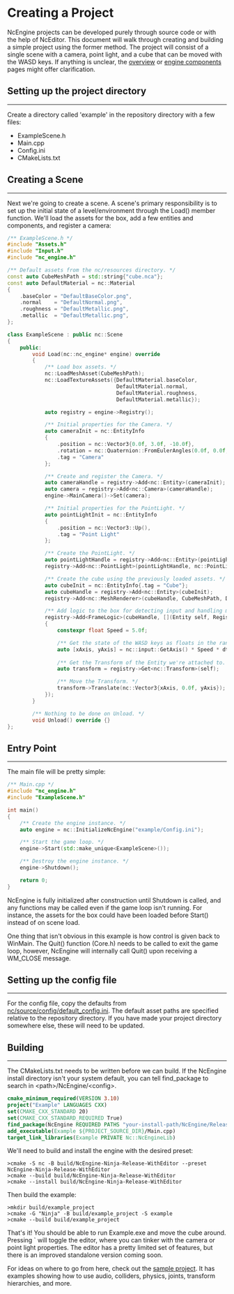 # Creating a Project

NcEngine projects can be developed purely through source code or with the help of NcEditor. This document will walk through creating and building a simple project using the former method. The project will consist of a single scene with a camera, point light, and a cube that can be moved with the WASD keys. If anything is unclear, the [overview](Overview.md) or [engine components](EngineComponents.md) pages might offer clarification.

## Setting up the project directory
-----------------------------------
Create a directory called 'example' in the repository directory with a few files:
* ExampleScene.h
* Main.cpp
* Config.ini
* CMakeLists.txt

## Creating a Scene
--------------------
Next we're going to create a scene. A scene's primary responsibility is to set up the initial state of a level/environment through the Load() member function. We'll load the assets for the box, add a few entities and components, and register a camera:

```cpp
/** ExampleScene.h */
#include "Assets.h"
#include "Input.h"
#include "nc_engine.h"

/** Default assets from the nc/resources directory. */
const auto CubeMeshPath = std::string{"cube.nca"};
const auto DefaultMaterial = nc::Material
{
    .baseColor = "DefaultBaseColor.png",
    .normal    = "DefaultNormal.png",
    .roughness = "DefaultMetallic.png",
    .metallic  = "DefaultMetallic.png",
};

class ExampleScene : public nc::Scene
{
    public:
        void Load(nc::nc_engine* engine) override
        {
            /** Load box assets. */
            nc::LoadMeshAsset(CubeMeshPath);
            nc::LoadTextureAssets({DefaultMaterial.baseColor,
                                   DefaultMaterial.normal,
                                   DefaultMaterial.roughness,
                                   DefaultMaterial.metallic});

            auto registry = engine->Registry();

            /** Initial properties for the Camera. */
            auto cameraInit = nc::EntityInfo
            {
                .position = nc::Vector3{0.0f, 3.0f, -10.0f},
                .rotation = nc::Quaternion::FromEulerAngles(0.0f, 0.0f, 0.785f),
                .tag = "Camera"
            };

            /** Create and register the Camera. */
            auto cameraHandle = registry->Add<nc::Entity>(cameraInit);
            auto camera = registry->Add<nc::Camera>(cameraHandle);
            engine->MainCamera()->Set(camera);

            /** Initial properties for the PointLight. */
            auto pointLightInit = nc::EntityInfo
            {
                .position = nc::Vector3::Up(),
                .tag = "Point Light"
            };

            /** Create the PointLight. */
            auto pointLightHandle = registry->Add<nc::Entity>(pointLightInit);
            registry->Add<nc::PointLight>(pointLightHandle, nc::PointLightInfo{});

            /** Create the cube using the previously loaded assets. */
            auto cubeInit = nc::EntityInfo{.tag = "Cube"};
            auto cubeHandle = registry->Add<nc::Entity>(cubeInit);
            registry->Add<nc::MeshRenderer>(cubeHandle, CubeMeshPath, DefaultMaterial, nc::TechniqueType::PhongAndUi);

            /** Add logic to the box for detecting input and handling movement. */
            registry->Add<FrameLogic>(cubeHandle, [](Entity self, Registry* registry, float dt)
            {
                constexpr float Speed = 5.0f;

                /** Get the state of the WASD keys as floats in the range [-1, 1] and scale them. */
                auto [xAxis, yAxis] = nc::input::GetAxis() * Speed * dt;
                
                /** Get the Transform of the Entity we're attached to. */
                auto transform = registry->Get<nc::Transform>(self);

                /** Move the Transform. */
                transform->Translate(nc::Vector3{xAxis, 0.0f, yAxis});
            });
        }

        /** Nothing to be done on Unload. */
        void Unload() override {}
};
```

## Entry Point
----------------------
The main file will be pretty simple:
```cpp
/** Main.cpp */
#include "nc_engine.h"
#include "ExampleScene.h"

int main()
{
    /** Create the engine instance. */
    auto engine = nc::InitializeNcEngine("example/Config.ini");

    /** Start the game loop. */
    engine->Start(std::make_unique<ExampleScene>());

    /** Destroy the engine instance. */
    engine->Shutdown();

    return 0;
}
```

NcEngine is fully initialized after construction until Shutdown is called, and any functions may be called even if the game loop isn't running. For instance, the assets for the box could have been loaded before Start() instead of on scene load.

One thing that isn't obvious in this example is how control is given back to WinMain. The Quit() function (Core.h) needs to be called to exit the game loop, however, NcEngine will internally call Quit() upon receiving a WM_CLOSE message.

## Setting up the config file
-------------------------
For the config file, copy the defaults from [nc/source/config/default_config.ini](../nc/source/config/default_config.ini). The default asset paths are specified relative to the repository directory. If you have made your project directory somewhere else, these will need to be updated.

## Building
------------
The CMakeLists.txt needs to be written before we can build. If the NcEngine install directory isn't your system default, you can tell find_package to search in \<path>/NcEngine/\<config>.
```cmake
cmake_minimum_required(VERSION 3.10)
project("Example" LANGUAGES CXX)
set(CMAKE_CXX_STANDARD 20)
set(CMAKE_CXX_STANDARD_REQUIRED True)
find_package(NcEngine REQUIRED PATHS "your-install-path/NcEngine/Release-WithEditor")
add_executable(Example ${PROJECT_SOURCE_DIR}/Main.cpp)
target_link_libraries(Example PRIVATE Nc::NcEngineLib)
```

We'll need to build and install the engine with the desired preset:
```
>cmake -S nc -B build/NcEngine-Ninja-Release-WithEditor --preset NcEngine-Ninja-Release-WithEditor
>cmake --build build/NcEngine-Ninja-Release-WithEditor
>cmake --install build/NcEngine-Ninja-Release-WithEditor
```

Then build the example:
```
>mkdir build/example_project
>cmake -G "Ninja" -B build/example_project -S example
>cmake --build build/example_project
```

That's it! You should be able to run Example.exe and move the cube around. Pressing ` will toggle the editor, where you can tinker with the camera or point light properties. The editor has a pretty limited set of features, but there is an improved standalone version coming soon.

For ideas on where to go from here, check out the [sample project](../project/source). It has examples showing how to use audio, colliders, physics, joints, transform hierarchies, and more.